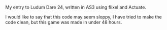 My entry to Ludum Dare 24, written in AS3 using flixel and Actuate.

I would like to say that this code may seem sloppy, I have tried to make the code clean, but this game was made in under 48 hours.